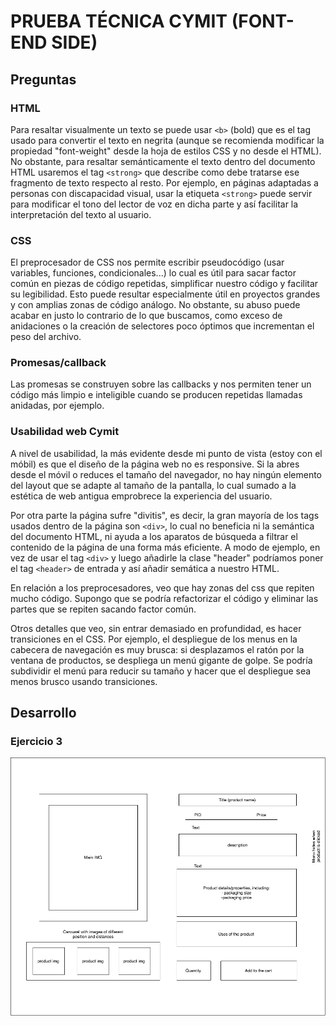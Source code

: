 # PRUEBA TÉCNICA CYMIT (FONT-END SIDE)

## Preguntas

###  HTML

Para resaltar visualmente un texto se puede usar `<b>` (bold) que es el tag usado para convertir el texto en negrita (aunque se recomienda modificar la propiedad "font-weight" desde la hoja de estilos CSS y no desde el HTML). No obstante, para resaltar semánticamente el texto dentro del documento HTML usaremos el tag `<strong>` que describe como debe tratarse ese fragmento de texto respecto al resto. Por ejemplo, en páginas adaptadas a personas con discapacidad visual, usar la etiqueta `<strong>` puede servir para modificar el tono del lector de voz en dicha parte y así facilitar la interpretación del texto al usuario.

### CSS

El preprocesador de CSS nos permite escribir pseudocódigo (usar variables, funciones, condicionales...) lo cual es útil para sacar factor común en piezas de código repetidas, simplificar nuestro código y facilitar su legibilidad. Esto puede resultar especialmente útil en proyectos grandes y con amplias zonas de código análogo. No obstante, su abuso puede acabar en justo lo contrario de lo que buscamos, como exceso de anidaciones o la creación de selectores poco óptimos que incrementan el peso del archivo.

### Promesas/callback

Las promesas se construyen sobre las callbacks y nos permiten tener un código más limpio e inteligible cuando se producen repetidas llamadas anidadas, por ejemplo.

### Usabilidad web Cymit

A nivel de usabilidad, la más evidente desde mi punto de vista (estoy con el móbil) es que el diseño de la página web no es responsive. Si la abres desde el móvil o reduces el tamaño del navegador, no hay ningún elemento del layout que se adapte al tamaño de la pantalla, lo cual sumado a la estética de web antigua emprobrece la experiencia del usuario. 

Por otra parte la página sufre "divitis", es decir, la gran mayoría de los tags usados dentro de la página son `<div>`, lo cual no beneficia ni la semántica del documento HTML, ni ayuda a los aparatos de búsqueda a filtrar el contenido de la página de una forma más eficiente. A modo de ejemplo, en vez de usar el tag `<div>` y luego añadirle la clase "header" podríamos poner el tag `<header>` de entrada y así añadir semática a nuestro HTML.

En relación a los preprocesadores, veo que hay zonas del css que repiten mucho código. Supongo que se podría refactorizar el código y eliminar las partes que se repiten sacando factor común.

Otros detalles que veo, sin entrar demasiado en profundidad, es hacer transiciones en el CSS. Por ejemplo, el despliegue de los menus en la cabecera de navegación es muy brusca: si desplazamos el ratón por la ventana de productos, se despliega un menú gigante de golpe. Se podría subdividir el menú para reducir su tamaño y hacer que el despliegue sea menos brusco usando transiciones.

## Desarrollo

### Ejercicio 3

![](./cymit-ejercicio-3.png)


